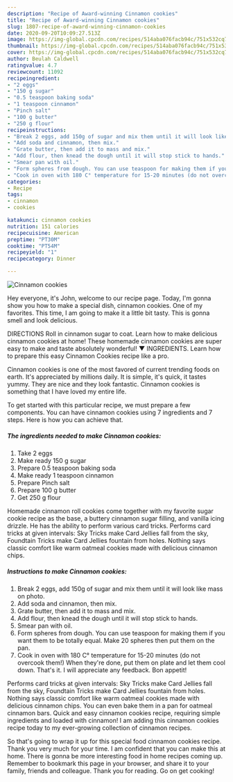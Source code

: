 ```yaml
---
description: "Recipe of Award-winning Cinnamon cookies"
title: "Recipe of Award-winning Cinnamon cookies"
slug: 1807-recipe-of-award-winning-cinnamon-cookies
date: 2020-09-20T10:09:27.513Z
image: https://img-global.cpcdn.com/recipes/514aba076facb94c/751x532cq70/cinnamon-cookies-recipe-main-photo.jpg
thumbnail: https://img-global.cpcdn.com/recipes/514aba076facb94c/751x532cq70/cinnamon-cookies-recipe-main-photo.jpg
cover: https://img-global.cpcdn.com/recipes/514aba076facb94c/751x532cq70/cinnamon-cookies-recipe-main-photo.jpg
author: Beulah Caldwell
ratingvalue: 4.7
reviewcount: 11092
recipeingredient:
- "2 eggs"
- "150 g sugar"
- "0.5 teaspoon baking soda"
- "1 teaspoon cinnamon"
- "Pinch salt"
- "100 g butter"
- "250 g flour"
recipeinstructions:
- "Break 2 eggs, add 150g of sugar and mix them until it will look like mass on photo."
- "Add soda and cinnamon, then mix."
- "Grate butter, then add it to mass and mix."
- "Add flour, then knead the dough until it will stop stick to hands."
- "Smear pan with oil."
- "Form spheres from dough. You can use teaspoon for making them if you want them to be totally equal. Make 20 spheres then put them on the pan."
- "Cook in oven with 180 C° temperature for 15-20 minutes (do not overcook them!) When they&#39;re done, put them on plate and let them cool down. That&#39;s it. I will appreciate any feedback. Bon appetit!"
categories:
- Recipe
tags:
- cinnamon
- cookies

katakunci: cinnamon cookies 
nutrition: 151 calories
recipecuisine: American
preptime: "PT30M"
cooktime: "PT54M"
recipeyield: "1"
recipecategory: Dinner

---
```



![Cinnamon cookies](https://img-global.cpcdn.com/recipes/514aba076facb94c/751x532cq70/cinnamon-cookies-recipe-main-photo.jpg)

Hey everyone, it's John, welcome to our recipe page. Today, I'm gonna show you how to make a special dish, cinnamon cookies. One of my favorites. This time, I am going to make it a little bit tasty. This is gonna smell and look delicious.

DIRECTIONS Roll in cinnamon sugar to coat. Learn how to make delicious cinnamon cookies at home! These homemade cinnamon cookies are super easy to make and taste absolutely wonderful! ▼ INGREDIENTS. Learn how to prepare this easy Cinnamon Cookies recipe like a pro.

Cinnamon cookies is one of the most favored of current trending foods on earth. It's appreciated by millions daily. It is simple, it's quick, it tastes yummy. They are nice and they look fantastic. Cinnamon cookies is something that I have loved my entire life.


To get started with this particular recipe, we must prepare a few components. You can have cinnamon cookies using 7 ingredients and 7 steps. Here is how you can achieve that.

<!--inarticleads1-->

##### The ingredients needed to make Cinnamon cookies:

1. Take 2 eggs
1. Make ready 150 g sugar
1. Prepare 0.5 teaspoon baking soda
1. Make ready 1 teaspoon cinnamon
1. Prepare Pinch salt
1. Prepare 100 g butter
1. Get 250 g flour


Homemade cinnamon roll cookies come together with my favorite sugar cookie recipe as the base, a buttery cinnamon sugar filling, and vanilla icing drizzle. He has the ability to perform various card tricks. Performs card tricks at given intervals: Sky Tricks make Card Jellies fall from the sky, Foundtain Tricks make Card Jellies fountain from holes. Nothing says classic comfort like warm oatmeal cookies made with delicious cinnamon chips. 

<!--inarticleads2-->

##### Instructions to make Cinnamon cookies:

1. Break 2 eggs, add 150g of sugar and mix them until it will look like mass on photo.
1. Add soda and cinnamon, then mix.
1. Grate butter, then add it to mass and mix.
1. Add flour, then knead the dough until it will stop stick to hands.
1. Smear pan with oil.
1. Form spheres from dough. You can use teaspoon for making them if you want them to be totally equal. Make 20 spheres then put them on the pan.
1. Cook in oven with 180 C° temperature for 15-20 minutes (do not overcook them!) When they&#39;re done, put them on plate and let them cool down. That&#39;s it. I will appreciate any feedback. Bon appetit!


Performs card tricks at given intervals: Sky Tricks make Card Jellies fall from the sky, Foundtain Tricks make Card Jellies fountain from holes. Nothing says classic comfort like warm oatmeal cookies made with delicious cinnamon chips. You can even bake them in a pan for oatmeal cinnamon bars. Quick and easy cinnamon cookies recipe, requiring simple ingredients and loaded with cinnamon! I am adding this cinnamon cookies recipe today to my ever-growing collection of cinnamon recipes. 

So that's going to wrap it up for this special food cinnamon cookies recipe. Thank you very much for your time. I am confident that you can make this at home. There is gonna be more interesting food in home recipes coming up. Remember to bookmark this page in your browser, and share it to your family, friends and colleague. Thank you for reading. Go on get cooking!
